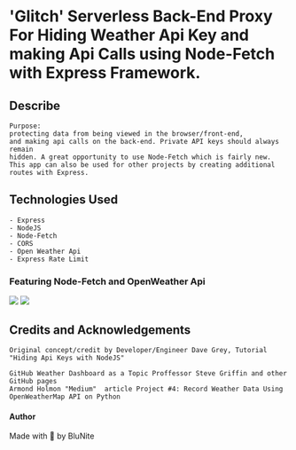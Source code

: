 # 'Glitch' Serverless Back-End Proxy For Hiding Weather Api Key and making Api Calls using Node-Fetch with Express Framework.

## Describe

```
Purpose:
protecting data from being viewed in the browser/front-end,
and making api calls on the back-end. Private API keys should always remain
hidden. A great opportunity to use Node-Fetch which is fairly new.
This app can also be used for other projects by creating additional routes with Express.

```

## Technologies Used

```
- Express
- NodeJS
- Node-Fetch
- CORS
- Open Weather Api
- Express Rate Limit

```

### Featuring Node-Fetch and OpenWeather Api

<img src="https://cdn.glitch.global/73fe0214-8890-49e7-9064-bbe5c194bcf6/openweather-logo-3CE20F48B5-seeklogo.com.png?v=1713759810512"  />

<img src="https://cdn.glitch.global/73fe0214-8890-49e7-9064-bbe5c194bcf6/Banner%20(1).svg?v=1713760445054" />

## Credits and Acknowledgements

```
Original concept/credit by Developer/Engineer Dave Grey, Tutorial "Hiding Api Keys with NodeJS"

GitHub Weather Dashboard as a Topic Proffessor Steve Griffin and other GitHub pages
Armond Holmon "Medium"  article Project #4: Record Weather Data Using OpenWeatherMap API on Python

```

#### Author

Made with 💙 by BluNite
